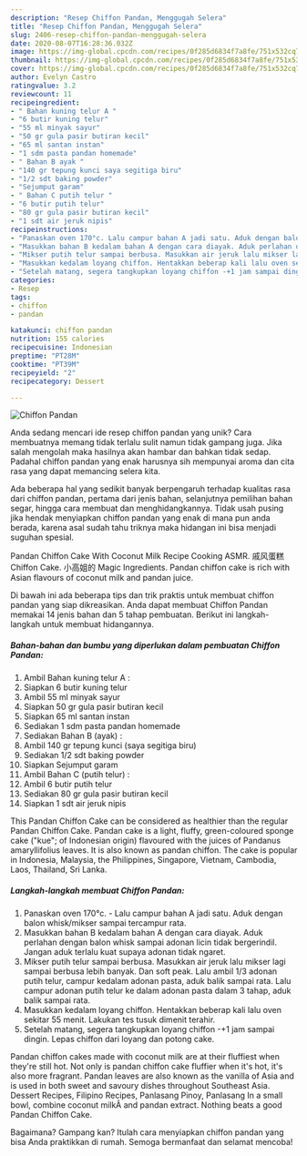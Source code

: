 ```yaml
---
description: "Resep Chiffon Pandan, Menggugah Selera"
title: "Resep Chiffon Pandan, Menggugah Selera"
slug: 2406-resep-chiffon-pandan-menggugah-selera
date: 2020-08-07T16:28:36.032Z
image: https://img-global.cpcdn.com/recipes/0f285d6834f7a8fe/751x532cq70/chiffon-pandan-foto-resep-utama.jpg
thumbnail: https://img-global.cpcdn.com/recipes/0f285d6834f7a8fe/751x532cq70/chiffon-pandan-foto-resep-utama.jpg
cover: https://img-global.cpcdn.com/recipes/0f285d6834f7a8fe/751x532cq70/chiffon-pandan-foto-resep-utama.jpg
author: Evelyn Castro
ratingvalue: 3.2
reviewcount: 11
recipeingredient:
- " Bahan kuning telur A "
- "6 butir kuning telur"
- "55 ml minyak sayur"
- "50 gr gula pasir butiran kecil"
- "65 ml santan instan"
- "1 sdm pasta pandan homemade"
- " Bahan B ayak "
- "140 gr tepung kunci saya segitiga biru"
- "1/2 sdt baking powder"
- "Sejumput garam"
- " Bahan C putih telur "
- "6 butir putih telur"
- "80 gr gula pasir butiran kecil"
- "1 sdt air jeruk nipis"
recipeinstructions:
- "Panaskan oven 170°c. Lalu campur bahan A jadi satu. Aduk dengan balon whisk/mikser sampai tercampur rata."
- "Masukkan bahan B kedalam bahan A dengan cara diayak. Aduk perlahan dengan balon whisk sampai adonan licin tidak bergerindil. Jangan aduk terlalu kuat supaya adonan tidak ngaret."
- "Mikser putih telur sampai berbusa. Masukkan air jeruk lalu mikser lagi sampai berbusa lebih banyak. Dan soft peak. Lalu ambil 1/3 adonan putih telur, campur kedalam adonan pasta, aduk balik sampai rata. Lalu campur adonan putih telur ke dalam adonan pasta dalam 3 tahap, aduk balik sampai rata."
- "Masukkan kedalam loyang chiffon. Hentakkan beberap kali lalu oven sekitar 55 menit. Lakukan tes tusuk dimenit terahir."
- "Setelah matang, segera tangkupkan loyang chiffon -+1 jam sampai dingin. Lepas chiffon dari loyang dan potong cake."
categories:
- Resep
tags:
- chiffon
- pandan

katakunci: chiffon pandan 
nutrition: 155 calories
recipecuisine: Indonesian
preptime: "PT28M"
cooktime: "PT39M"
recipeyield: "2"
recipecategory: Dessert

---
```



![Chiffon Pandan](https://img-global.cpcdn.com/recipes/0f285d6834f7a8fe/751x532cq70/chiffon-pandan-foto-resep-utama.jpg)

Anda sedang mencari ide resep chiffon pandan yang unik? Cara membuatnya memang tidak terlalu sulit namun tidak gampang juga. Jika salah mengolah maka hasilnya akan hambar dan bahkan tidak sedap. Padahal chiffon pandan yang enak harusnya sih mempunyai aroma dan cita rasa yang dapat memancing selera kita.

Ada beberapa hal yang sedikit banyak berpengaruh terhadap kualitas rasa dari chiffon pandan, pertama dari jenis bahan, selanjutnya pemilihan bahan segar, hingga cara membuat dan menghidangkannya. Tidak usah pusing jika hendak menyiapkan chiffon pandan yang enak di mana pun anda berada, karena asal sudah tahu triknya maka hidangan ini bisa menjadi suguhan spesial.

Pandan Chiffon Cake With Coconut Milk Recipe Cooking ASMR. 戚风蛋糕 Chiffon Cake. 小高姐的 Magic Ingredients. Pandan chiffon cake is rich with Asian flavours of coconut milk and pandan juice.


Di bawah ini ada beberapa tips dan trik praktis untuk membuat chiffon pandan yang siap dikreasikan. Anda dapat membuat Chiffon Pandan memakai 14 jenis bahan dan 5 tahap pembuatan. Berikut ini langkah-langkah untuk membuat hidangannya.

<!--inarticleads1-->

##### Bahan-bahan dan bumbu yang diperlukan dalam pembuatan Chiffon Pandan:

1. Ambil  Bahan kuning telur A :
1. Siapkan 6 butir kuning telur
1. Ambil 55 ml minyak sayur
1. Siapkan 50 gr gula pasir butiran kecil
1. Siapkan 65 ml santan instan
1. Sediakan 1 sdm pasta pandan homemade
1. Sediakan  Bahan B (ayak) :
1. Ambil 140 gr tepung kunci (saya segitiga biru)
1. Sediakan 1/2 sdt baking powder
1. Siapkan Sejumput garam
1. Ambil  Bahan C (putih telur) :
1. Ambil 6 butir putih telur
1. Sediakan 80 gr gula pasir butiran kecil
1. Siapkan 1 sdt air jeruk nipis


This Pandan Chiffon Cake can be considered as healthier than the regular Pandan Chiffon Cake. Pandan cake is a light, fluffy, green-coloured sponge cake (&#34;kue&#34;; of Indonesian origin) flavoured with the juices of Pandanus amaryllifolius leaves. It is also known as pandan chiffon. The cake is popular in Indonesia, Malaysia, the Philippines, Singapore, Vietnam, Cambodia, Laos, Thailand, Sri Lanka. 

<!--inarticleads2-->

##### Langkah-langkah membuat Chiffon Pandan:

1. Panaskan oven 170°c. - Lalu campur bahan A jadi satu. Aduk dengan balon whisk/mikser sampai tercampur rata.
1. Masukkan bahan B kedalam bahan A dengan cara diayak. Aduk perlahan dengan balon whisk sampai adonan licin tidak bergerindil. Jangan aduk terlalu kuat supaya adonan tidak ngaret.
1. Mikser putih telur sampai berbusa. Masukkan air jeruk lalu mikser lagi sampai berbusa lebih banyak. Dan soft peak. Lalu ambil 1/3 adonan putih telur, campur kedalam adonan pasta, aduk balik sampai rata. Lalu campur adonan putih telur ke dalam adonan pasta dalam 3 tahap, aduk balik sampai rata.
1. Masukkan kedalam loyang chiffon. Hentakkan beberap kali lalu oven sekitar 55 menit. Lakukan tes tusuk dimenit terahir.
1. Setelah matang, segera tangkupkan loyang chiffon -+1 jam sampai dingin. Lepas chiffon dari loyang dan potong cake.


Pandan chiffon cakes made with coconut milk are at their fluffiest when they&#39;re still hot. Not only is pandan chiffon cake fluffier when it&#39;s hot, it&#39;s also more fragrant. Pandan leaves are also known as the vanilla of Asia and is used in both sweet and savoury dishes throughout Southeast Asia. Dessert Recipes, Filipino Recipes, Panlasang Pinoy, Panlasang In a small bowl, combine coconut milkÂ and pandan extract. Nothing beats a good Pandan Chiffon Cake. 

Bagaimana? Gampang kan? Itulah cara menyiapkan chiffon pandan yang bisa Anda praktikkan di rumah. Semoga bermanfaat dan selamat mencoba!
